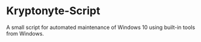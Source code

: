 # Kryptonyte-Script
A small script for automated maintenance of Windows 10 using built-in tools from Windows.
